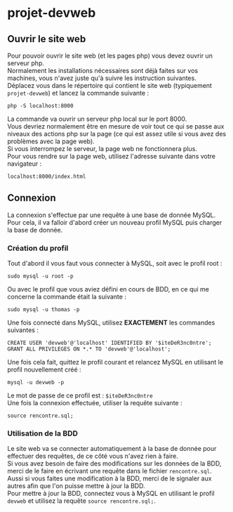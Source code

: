 # projet-devweb

## Ouvrir le site web

Pour pouvoir ouvrir le site web (et les pages php) vous devez ouvrir un serveur php.  
Normalement les installations nécessaires sont déjà faites sur vos machines, vous n'avez juste qu'à suivre les instruction suivantes.  
Déplacez vous dans le répertoire qui contient le site web (typiquement `projet-devweb`) et lancez la commande suivante :  
```
php -S localhost:8000
```
La commande va ouvrir un serveur php local sur le port 8000.  
Vous devriez normalement être en mesure de voir tout ce qui se passe aux niveaux des actions php sur la page (ce qui est assez utile si vous avez des problèmes avec la page web).  
Si vous interrompez le serveur, la page web ne fonctionnera plus.  
Pour vous rendre sur la page web, utilisez l'adresse suivante dans votre navigateur :  
```
localhost:8000/index.html
```

## Connexion

La connexion s'effectue par une requête à une base de donnée MySQL. Pour cela, il va falloir d'abord créer un nouveau profil MySQL puis charger la base de donnée.  

### Création du profil

Tout d'abord il vous faut vous connecter à MySQL, soit avec le profil root :  

```
sudo mysql -u root -p
```

Ou avec le profil que vous aviez défini en cours de BDD, en ce qui me concerne la commande était la suivante :  

```
sudo mysql -u thomas -p
```

Une fois connecté dans MySQL, utilisez **EXACTEMENT** les commandes suivantes :  

```
CREATE USER 'devweb'@'localhost' IDENTIFIED BY '$iteDeR3nc0ntre';
GRANT ALL PRIVILEGES ON *.* TO 'devweb'@'localhost';
```

Une fois cela fait, quittez le profil courant et relancez MySQL en utilisant le profil nouvellement créé :  

```
mysql -u devweb -p
```

Le mot de passe de ce profil est : `$iteDeR3nc0ntre`  
Une fois la connexion effectuée, utiliser la requête suivante :  

```
source rencontre.sql;
```

### Utilisation de la BDD

Le site web va se connecter automatiquement à la base de donnée pour effectuer des requêtes, de ce côté vous n'avez rien à faire.  
Si vous avez besoin de faire des modifications sur les données de la BDD, merci de le faire en écrivant une requête dans le fichier `rencontre.sql`.  
Aussi si vous faites une modification à la BDD, merci de le signaler aux autres afin que l'on puisse mettre à jour la BDD.  
Pour mettre à jour la BDD, connectez vous à MySQL en utilisant le profil `devweb` et utilisez la requête `source rencontre.sql;`.  
